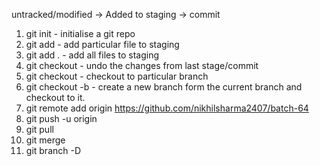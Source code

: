 untracked/modified -> Added to staging -> commit

1. git init - initialise a git repo
2. git add <filename> - add particular file to staging
3. git add . - add all files to staging
4. git checkout <filename> - undo the changes from last stage/commit
5. git checkout <branch-name> - checkout to particular branch
6. git checkout -b <branch-name> - create a new branch form the current branch and checkout to it.
7. git remote add origin https://github.com/nikhilsharma2407/batch-64
8. git push -u origin <branch-name>
9. git pull
10. git merge <branch-name>
11. git branch -D <branch-name>
